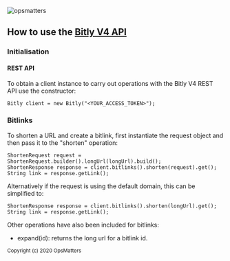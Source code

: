 ![opsmatters](https://i.imgur.com/VoLABc1.png)

## How to use the [Bitly V4 API](https://dev.bitly.com/v4_documentation.html)

### Initialisation

#### REST API

To obtain a client instance to carry out operations with the Bitly V4 REST API use the constructor:
```
Bitly client = new Bitly("<YOUR_ACCESS_TOKEN>");
```

### Bitlinks
To shorten a URL and create a bitlink, first instantiate the request object and then pass it to the "shorten" operation:
```
ShortenRequest request = ShortenRequest.builder().longUrl(longUrl).build();
ShortenResponse response = client.bitlinks().shorten(request).get();
String link = response.getLink();
```
Alternatively if the request is using the default domain, this can be simplified to:
```
ShortenResponse response = client.bitlinks().shorten(longUrl).get();
String link = response.getLink();
```

Other operations have also been included for bitlinks:
* expand(id): returns the long url for a bitlink id.

<sub>Copyright (c) 2020 OpsMatters</sub>